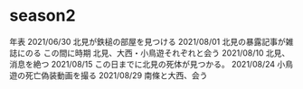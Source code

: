 # season2
年表
2021/06/30 北見が鉄槌の部屋を見つける
2021/08/01 北見の暴露記事が雑誌にのる
この間に時期 北見、大西・小鳥遊それぞれと会う
2021/08/10 北見、消息を絶つ
2021/08/15 この日までに北見の死体が見つかる。
2021/08/24 小鳥遊の死亡偽装動画を撮る
2021/08/29 南條と大西、会う
